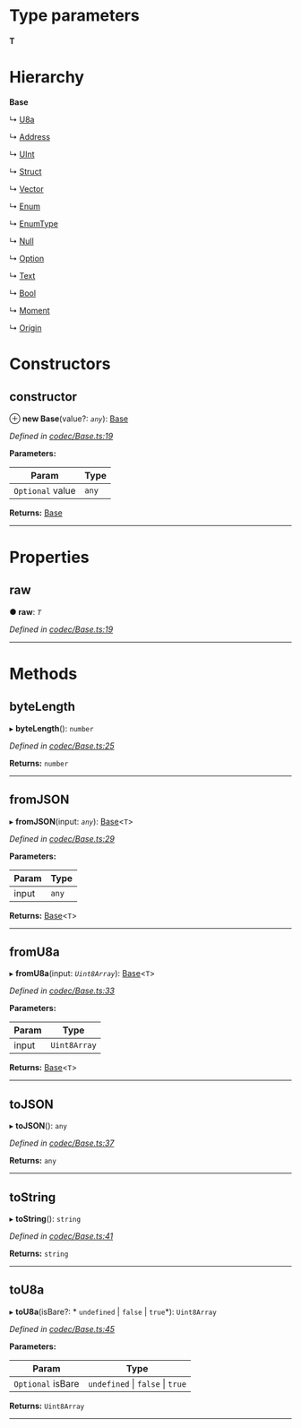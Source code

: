 

# Type parameters
#### T 
# Hierarchy

**Base**

↳  [U8a](_codec_u8a_.u8a.md)

↳  [Address](_address_.address.md)

↳  [UInt](_codec_uint_.uint.md)

↳  [Struct](_codec_struct_.struct.md)

↳  [Vector](_codec_vector_.vector.md)

↳  [Enum](_codec_enum_.enum.md)

↳  [EnumType](_codec_enumtype_.enumtype.md)

↳  [Null](_null_.null.md)

↳  [Option](_codec_option_.option.md)

↳  [Text](_text_.text.md)

↳  [Bool](_bool_.bool.md)

↳  [Moment](_moment_.moment.md)

↳  [Origin](_origin_.origin.md)

# Constructors

<a id="constructor"></a>

##  constructor

⊕ **new Base**(value?: *`any`*): [Base](_codec_base_.base.md)

*Defined in [codec/Base.ts:19](https://github.com/polkadot-js/api/blob/1b7640f/packages/types/src/codec/Base.ts#L19)*

**Parameters:**

| Param | Type |
| ------ | ------ |
| `Optional` value | `any` |

**Returns:** [Base](_codec_base_.base.md)

___

# Properties

<a id="raw"></a>

##  raw

**● raw**: *`T`*

*Defined in [codec/Base.ts:19](https://github.com/polkadot-js/api/blob/1b7640f/packages/types/src/codec/Base.ts#L19)*

___

# Methods

<a id="bytelength"></a>

##  byteLength

▸ **byteLength**(): `number`

*Defined in [codec/Base.ts:25](https://github.com/polkadot-js/api/blob/1b7640f/packages/types/src/codec/Base.ts#L25)*

**Returns:** `number`

___
<a id="fromjson"></a>

##  fromJSON

▸ **fromJSON**(input: *`any`*): [Base](_codec_base_.base.md)<`T`>

*Defined in [codec/Base.ts:29](https://github.com/polkadot-js/api/blob/1b7640f/packages/types/src/codec/Base.ts#L29)*

**Parameters:**

| Param | Type |
| ------ | ------ |
| input | `any` |

**Returns:** [Base](_codec_base_.base.md)<`T`>

___
<a id="fromu8a"></a>

##  fromU8a

▸ **fromU8a**(input: *`Uint8Array`*): [Base](_codec_base_.base.md)<`T`>

*Defined in [codec/Base.ts:33](https://github.com/polkadot-js/api/blob/1b7640f/packages/types/src/codec/Base.ts#L33)*

**Parameters:**

| Param | Type |
| ------ | ------ |
| input | `Uint8Array` |

**Returns:** [Base](_codec_base_.base.md)<`T`>

___
<a id="tojson"></a>

##  toJSON

▸ **toJSON**(): `any`

*Defined in [codec/Base.ts:37](https://github.com/polkadot-js/api/blob/1b7640f/packages/types/src/codec/Base.ts#L37)*

**Returns:** `any`

___
<a id="tostring"></a>

##  toString

▸ **toString**(): `string`

*Defined in [codec/Base.ts:41](https://github.com/polkadot-js/api/blob/1b7640f/packages/types/src/codec/Base.ts#L41)*

**Returns:** `string`

___
<a id="tou8a"></a>

##  toU8a

▸ **toU8a**(isBare?: * `undefined` &#124; `false` &#124; `true`*): `Uint8Array`

*Defined in [codec/Base.ts:45](https://github.com/polkadot-js/api/blob/1b7640f/packages/types/src/codec/Base.ts#L45)*

**Parameters:**

| Param | Type |
| ------ | ------ |
| `Optional` isBare |  `undefined` &#124; `false` &#124; `true`|

**Returns:** `Uint8Array`

___

